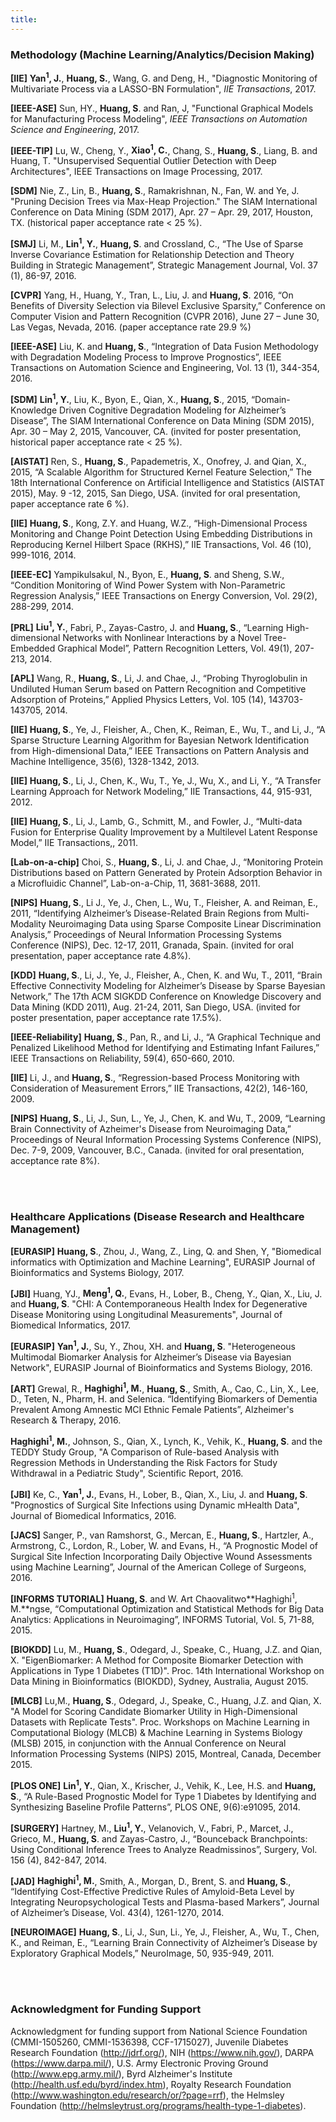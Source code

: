 ```yaml
---
title:
---
```


### **Methodology (Machine Learning/Analytics/Decision Making)**

**[IIE]** **Yan<sup>1</sup>, J.**, **Huang, S.**, Wang, G. and Deng, H., "Diagnostic Monitoring of Multivariate Process via a LASSO-BN Formulation", *IIE Transactions*, 2017. 

**[IEEE-ASE]** Sun, HY., **Huang, S**. and Ran, J, "Functional Graphical Models for Manufacturing Process Modeling", *IEEE Transactions on Automation Science and Engineering*, 2017. 

**[IEEE-TIP]** Lu, W., Cheng, Y., **Xiao<sup>1</sup>, C.**, Chang, S., **Huang, S**., Liang, B. and Huang, T. "Unsupervised Sequential Outlier Detection with Deep Architectures", IEEE Transactions on Image Processing, 2017.

**[SDM]** Nie, Z., Lin, B.,  **Huang, S**., Ramakrishnan, N., Fan, W. and Ye, J. "Pruning Decision Trees via Max-Heap Projection." The SIAM International Conference on Data Mining (SDM 2017), Apr. 27 – Apr. 29, 2017, Houston, TX. (historical paper acceptance rate < 25 %).

**[SMJ]** Li, M., **Lin<sup>1</sup>, Y.**, **Huang, S**. and Crossland, C., “The Use of Sparse Inverse Covariance Estimation for Relationship Detection and Theory Building in Strategic Management”, Strategic Management Journal, Vol. 37 (1), 86-97, 2016.

**[CVPR]** Yang, H., Huang, Y., Tran, L., Liu, J. and **Huang, S**. 2016, “On Benefits of Diversity Selection via Bilevel Exclusive Sparsity,”  Conference on Computer Vision and Pattern Recognition (CVPR 2016), June 27 – June 30, Las Vegas, Nevada, 2016. (paper acceptance rate 29.9 %)

**[IEEE-ASE]** Liu, K. and **Huang, S**., “Integration of Data Fusion Methodology with Degradation Modeling Process to Improve Prognostics”, IEEE Transactions on Automation Science and Engineering, Vol. 13 (1), 344-354, 2016.

**[SDM]** **Lin<sup>1</sup>, Y.**, Liu, K., Byon, E., Qian, X., **Huang, S**., 2015, “Domain-Knowledge Driven Cognitive Degradation Modeling for Alzheimer’s Disease”, The SIAM International Conference on Data Mining (SDM 2015), Apr. 30 – May 2, 2015, Vancouver, CA. (invited for poster presentation, historical paper acceptance rate < 25 %).

**[AISTAT]** Ren, S., **Huang, S**., Papademetris, X., Onofrey, J. and Qian, X., 2015, “A Scalable Algorithm for Structured Kernel Feature Selection,” The 18th International Conference on Artificial Intelligence and Statistics (AISTAT 2015), May. 9 -12, 2015, San Diego, USA. (invited for oral presentation, paper acceptance rate 6 %).

**[IIE]** **Huang, S**., Kong, Z.Y. and Huang, W.Z., “High-Dimensional Process Monitoring and Change Point Detection Using Embedding Distributions in Reproducing Kernel Hilbert Space (RKHS),” IIE Transactions, Vol. 46 (10), 999-1016, 2014.

**[IEEE-EC]** Yampikulsakul, N., Byon, E., **Huang, S**. and Sheng, S.W., “Condition Monitoring of Wind Power System with Non-Parametric Regression Analysis,” IEEE Transactions on Energy Conversion, Vol. 29(2), 288-299, 2014.

**[PRL]** **Liu<sup>1</sup>, Y.**, Fabri, P., Zayas-Castro, J. and **Huang, S**., “Learning High-dimensional Networks with Nonlinear Interactions by a Novel Tree-Embedded Graphical Model”, Pattern Recognition Letters, Vol. 49(1), 207-213, 2014.

**[APL]** Wang, R., **Huang, S**., Li, J. and Chae, J., “Probing Thyroglobulin in Undiluted Human Serum based on Pattern Recognition and Competitive Adsorption of Proteins,” Applied Physics Letters, Vol. 105 (14), 143703-143705, 2014.

**[IIE]** **Huang, S**., Ye, J., Fleisher, A., Chen, K., Reiman, E., Wu, T., and Li, J., “A Sparse Structure Learning Algorithm for Bayesian Network Identification from High-dimensional Data,” IEEE Transactions on Pattern Analysis and Machine Intelligence, 35(6), 1328-1342, 2013.

**[IIE]** **Huang, S**., Li, J., Chen, K., Wu, T., Ye, J., Wu, X., and Li, Y., “A Transfer Learning Approach for Network Modeling,” IIE Transactions, 44, 915-931, 2012.

**[IIE]** **Huang, S**., Li, J., Lamb, G., Schmitt, M., and Fowler, J., “Multi-data Fusion for Enterprise Quality Improvement by a Multilevel Latent Response Model,” IIE Transactions,, 2011.

**[Lab-on-a-chip]** Choi, S., **Huang, S**., Li, J. and Chae, J., “Monitoring Protein Distributions based on Pattern Generated by Protein Adsorption Behavior in a Microfluidic Channel”, Lab-on-a-Chip, 11, 3681-3688, 2011.

**[NIPS]** **Huang, S**., Li J., Ye, J., Chen, L., Wu, T., Fleisher, A. and Reiman, E., 2011, “Identifying Alzheimer’s Disease-Related Brain Regions from Multi-Modality Neuroimaging Data using Sparse Composite Linear Discrimination Analysis,” Proceedings of Neural Information Processing Systems Conference (NIPS), Dec. 12-17, 2011, Granada, Spain. (invited for oral presentation, paper acceptance rate 4.8%).

**[KDD]** **Huang, S**., Li, J., Ye, J., Fleisher, A., Chen, K. and Wu, T., 2011, “Brain Effective Connectivity Modeling for Alzheimer’s Disease by Sparse Bayesian Network,” The 17th ACM SIGKDD Conference on Knowledge Discovery and Data Mining (KDD 2011), Aug. 21-24, 2011, San Diego, USA. (invited for poster presentation, paper acceptance rate 17.5%).

**[IEEE-Reliability]** **Huang, S**., Pan, R., and Li, J., “A Graphical Technique and Penalized Likelihood Method for Identifying and Estimating Infant Failures,” IEEE Transactions on Reliability, 59(4), 650-660, 2010.

**[IIE]** Li, J., and **Huang, S**., “Regression-based Process Monitoring with Consideration of Measurement Errors,” IIE Transactions, 42(2), 146-160, 2009.

**[NIPS]** **Huang, S**., Li, J., Sun, L., Ye, J., Chen, K. and Wu, T., 2009, “Learning Brain Connectivity of Azheimer's Disease from Neuroimaging Data,” Proceedings of Neural Information Processing Systems Conference (NIPS), Dec. 7-9, 2009, Vancouver, B.C., Canada. (invited for oral presentation, acceptance rate 8%).




<br><br>
### **Healthcare Applications (Disease Research and Healthcare Management)**

**[EURASIP]** **Huang, S**., Zhou, J., Wang, Z., Ling, Q. and Shen, Y, "Biomedical informatics with Optimization and Machine Learning", EURASIP Journal of Bioinformatics and Systems Biology, 2017.

**[JBI]** Huang, YJ., **Meng<sup>1</sup>, Q.**, Evans, H., Lober, B., Cheng, Y., Qian, X., Liu, J. and **Huang, S**. "CHI: A Contemporaneous Health Index for Degenerative Disease Monitoring using Longitudinal Measurements", Journal of Biomedical Informatics, 2017.

**[EURASIP]** **Yan<sup>1</sup>, J.**, Su, Y., Zhou, XH. and **Huang, S**. "Heterogeneous Multimodal Biomarker Analysis for Alzheimer’s Disease via Bayesian Network", EURASIP Journal of Bioinformatics and Systems Biology, 2016.

**[ART]** Grewal, R., **Haghighi<sup>1</sup>, M.**, **Huang, S**., Smith, A., Cao, C., Lin, X., Lee, D., Teten, N., Pharm, H. and Selenica. “Identifying Biomarkers of Dementia Prevalent Among Amnestic MCI Ethnic Female Patients”, Alzheimer's Research & Therapy, 2016.

**Haghighi<sup>1</sup>, M.**, Johnson, S., Qian, X., Lynch, K., Vehik, K., **Huang, S**. and the TEDDY Study Group, "A Comparison of Rule-based Analysis with Regression Methods in Understanding the Risk Factors for Study Withdrawal in a Pediatric Study", Scientific Report, 2016.

**[JBI]** Ke, C., **Yan<sup>1</sup>, J.**, Evans, H., Lober, B., Qian, X., Liu, J. and **Huang, S**. "Prognostics of Surgical Site Infections using Dynamic mHealth Data", Journal of Biomedical Informatics, 2016.

**[JACS]** Sanger, P., van Ramshorst, G., Mercan, E., **Huang, S**., Hartzler, A., Armstrong, C., Lordon, R., Lober, W. and Evans, H., “A Prognostic Model of Surgical Site Infection Incorporating Daily Objective Wound Assessments using Machine Learning”, Journal of the American College of Surgeons, 2016.

**[INFORMS TUTORIAL]** **Huang, S**. and W. Art Chaovalitwo**Haghighi<sup>1</sup>, M.**ngse, “Computational Optimization and Statistical Methods for Big Data Analytics: Applications in Neuroimaging”, INFORMS Tutorial, Vol. 5, 71-88, 2015.

**[BIOKDD]** Lu, M., **Huang, S**., Odegard, J., Speake, C., Huang, J.Z. and Qian, X. "EigenBiomarker: A Method for Composite Biomarker Detection with Applications in Type 1 Diabetes (T1D)". Proc. 14th International Workshop on Data Mining in Bioinformatics (BIOKDD), Sydney, Australia, August 2015.

**[MLCB]** Lu,M., **Huang, S**., Odegard, J., Speake, C., Huang, J.Z. and Qian, X. "A Model for Scoring Candidate Biomarker Utility in High-Dimensional Datasets with Replicate Tests". Proc. Workshops on Machine Learning in Computational Biology (MLCB) & Machine Learning in Systems Biology (MLSB) 2015, in conjunction with the Annual Conference on Neural Information Processing Systems (NIPS) 2015, Montreal, Canada, December 2015.

**[PLOS ONE]** **Lin<sup>1</sup>, Y.**, Qian, X., Krischer, J., Vehik, K., Lee, H.S. and **Huang, S**., “A Rule-Based Prognostic Model for Type 1 Diabetes by Identifying and Synthesizing Baseline Profile Patterns”, PLOS ONE, 9(6):e91095, 2014.

**[SURGERY]** Hartney, M., **Liu<sup>1</sup>, Y.**, Velanovich, V., Fabri, P., Marcet, J., Grieco, M., **Huang, S**. and Zayas-Castro, J., “Bounceback Branchpoints: Using Conditional Inference Trees to Analyze Readmissinos”, Surgery, Vol. 156 (4), 842-847, 2014.

**[JAD]** **Haghighi<sup>1</sup>, M.**, Smith, A., Morgan, D., Brent, S. and **Huang, S**., “Identifying Cost-Effective Predictive Rules of Amyloid-Beta Level by Integrating Neuropsychological Tests and Plasma-based Markers”, Journal of Alzheimer’s Disease, Vol. 43(4), 1261-1270, 2014.

**[NEUROIMAGE]** **Huang, S**., Li, J., Sun, Li., Ye, J., Fleisher, A., Wu, T., Chen, K., and Reiman, E., “Learning Brain Connectivity of Alzheimer’s Disease by Exploratory Graphical Models,” NeuroImage, 50, 935-949, 2011.






<br><br>
### **Acknowledgment for Funding Support**

Acknowledgment for funding support from National Science Foundation (CMMI-1505260, CMMI-1536398, CCF-1715027), Juvenile Diabetes Research  Foundation (http://jdrf.org/), NIH (https://www.nih.gov/), DARPA (https://www.darpa.mil/), U.S. Army Electronic Proving Ground (http://www.epg.army.mil/), Byrd Alzheimer's Institute (http://health.usf.edu/byrd/index.htm), Royalty Research Foundation (http://www.washington.edu/research/or/?page=rrf), the Helmsley Foundation (http://helmsleytrust.org/programs/health-type-1-diabetes).
